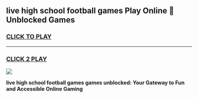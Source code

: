 
## live high school football games Play Online 👋 Unblocked Games
<h3>
<a href="https://news.freeplayer.one?title=live_high_school_football_games&ref=17GH">CLICK TO PLAY</a></h3>
<hr>

<h3>
<a href="https://news.freeplayer.one?title=live_high_school_football_games&ref=17GH">CLICK 2 PLAY</a>
  
</h3>

<a href="https://news.freeplayer.one?title=live_high_school_football_games&ref=17GH/"><img src="https://clearcache.store/games.png"></a>


**live high school football games games unblocked: Your Gateway to Fun and Accessible Online Gaming**
